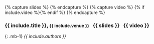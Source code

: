{% capture slides %} <a href="{{ include.slides }}" aria-label="Slides" alt="Slides" title="Slides"><i class="fa fa-file-powerpoint-o"></i></a> {% endcapture %}
{% capture video %} {% if include.video %}<a href="{{ include.video }}" aria-label="Video" alt="Video" title="Video"><i class="fa fa-youtube-play"></i></a>{% endif %} {% endcapture %}
### **{{ include.title }}**, <small>{{ include.venue }}</small> &nbsp; {{ slides }} &nbsp; {{ video }}
{: .mb-1}
*{{ include.authors }}*
